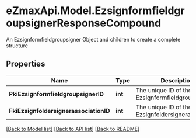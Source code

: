 # eZmaxApi.Model.EzsignformfieldgroupsignerResponseCompound
An Ezsignformfieldgroupsigner Object and children to create a complete structure

## Properties

Name | Type | Description | Notes
------------ | ------------- | ------------- | -------------
**PkiEzsignformfieldgroupsignerID** | **int** | The unique ID of the Ezsignformfieldgroupsigner | 
**FkiEzsignfoldersignerassociationID** | **int** | The unique ID of the Ezsignfoldersignerassociation | 

[[Back to Model list]](../README.md#documentation-for-models) [[Back to API list]](../README.md#documentation-for-api-endpoints) [[Back to README]](../README.md)

